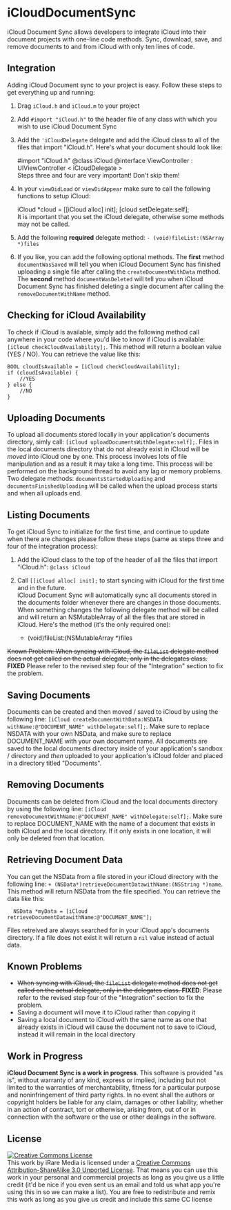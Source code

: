 iCloudDocumentSync
==================

iCloud Document Sync allows developers to integrate iCloud into their document projects with one-line code methods. Sync, download, save, and remove documents to and from iCloud with only ten lines of code.

## Integration
Adding iCloud Document sync to your project is easy. Follow these steps to get everything up and running:  
1. Drag `iCloud.h` and `iCloud.m` to your project  
2. Add `#import "iCloud.h"` to the header file of any class with which you wish to use iCloud Document Sync  
3. Add the `'iCloudDelegate` delegate and add the iCloud class to all of the files that import "iCloud.h". Here's what your document should look like:

    #import "iCloud.h"
    @class iCloud
    @interface ViewController : UIViewController < iCloudDelegate >  
Steps three and four are very important! Don't skip them!  
4. In your `viewDidLoad` or `viewDidAppear` make sure to call the following functions to setup iCloud:  

    iCloud *cloud = [[iCloud alloc] init];
    [cloud setDelegate:self];  
It is important that you set the iCloud delegate, otherwise some methods may not be called.  
5. Add the following **required** delegate method: `- (void)fileList:(NSArray *)files`  
6. If you like, you can add the following optional methods. The **first** method `documentWasSaved` will tell you when iCloud Document Sync has finished uploading a single file after calling the `createDocumentWithData` method. The **second** method `documentWasDeleted` will tell you when iCloud Document Sync has finished deleting a single document after calling the `removeDocumentWithName` method.

## Checking for iCloud Availability
To check if iCloud is available, simply add the following method call anywhere in your code where you'd like to know if iCloud is available: `[iCloud checkCloudAvailability];`. This method will return a boolean value (YES / NO). You can retrieve the value like this:

    BOOL cloudIsAvailable = [iCloud checkCloudAvailability];
    if (cloudIsAvailable) {
        //YES
    } else {
        //NO
    }

## Uploading Documents
To upload all documents stored locally in your application's documents directory, simly call: `[iCloud uploadDocumentsWithDelegate:self];`. Files in the local documents directory that do not already exist in iCloud will be *moved* into iCloud one by one. This process involves lots of file manipulation and as a result it may take a long time. This process will be performed on the background thread to avoid any lag or memory problems. Two delegate methods: `documentsStartedUploading` and `documentsFinishedUploading` will be called when the upload process starts and when all uploads end.

## Listing Documents
To get iCloud Sync to initialize for the first time, and continue to update when there are changes please follow these steps (same as steps three and four of the integration process):  
1. Add the iCloud class to the top of the header of all the files that import "iCloud.h": `@class iCloud`  
2. Call `[[iCloud alloc] init];` to start syncing with iCloud for the first time and in the future.    
 iCloud Document Sync will automatically sync all documents stored in the documents folder whenever there are changes in those documents. When something changes the following delegate method will be called and will return an NSMutableArray of all the files that are stored in iCloud. Here's the method (it's the only required one): 

    - (void)fileList:(NSMutableArray *)files

<del>Known Problem:  When syncing with iCloud, the `fileList` delegate method does not get called on the actual delegate, only in the delegates class. </del>  **FIXED** Please refer to the revised step four of the "Integration" section to fix the problem.

## Saving Documents
Documents can be created and then moved / saved to iCloud by using the following line: `[iCloud createDocumentWithData:NSDATA withName:@"DOCUMENT_NAME" withDelegate:self];`.  Make sure to replace NSDATA with your own NSData, and make sure to replace DOCUMENT_NAME with your own document name. All documents are saved to the local documents directory inside of your application's sandbox / directory and *then* uploaded to your application's iCloud folder and placed in a directory titled "Documents".

## Removing Documents
Documents can be deleted from iCloud and the local documents directory by using the following line: `[iCloud removeDocumentWithName:@"DOCUMENT_NAME" withDelegate:self];`.  Make sure to replace DOCUMENT_NAME with the name of a document that exists in both iCloud and the local directory. If it only exists in one location, it will only be deleted from that location.

## Retrieving Document Data
You can get the NSData from a file stored in your iCloud directory with the following line: `+ (NSData*)retrieveDocumentDatawithName:(NSString *)name`. This method will return NSData from the file specified. You can retrieve the data like this:

      NSData *myData = [iCloud retrieveDocumentDatawithName:@"DOCUMENT_NAME"];   
Files retreived are always searched for in your iCloud app's documents directory. If a file does not exist it will return a `nil` value instead of actual data.

## Known Problems
- <del>When syncing with iCloud, the `fileList` delegate method does not get called on the actual delegate, only in the delegates class. </del> **FIXED**: Please refer to the revised step four of the "Integration" section to fix the problem.
- Saving a document will move it to iCloud rather than copying it
- Saving a local document to iCloud with the same name as one that already exists in iCloud will cause the document not to save to iCloud, instead it will remain in the local directory

## Work in Progress
**iCloud Document Sync is a work in progress**. This software is provided "as is", without warranty of any kind, express or implied, including but not limited to the warranties of merchantability, fitness for a particular purpose and noninfringement of third party rights. In no event shall the authors or copyright holders be liable for any claim, damages or other liability, whether in an action of contract, tort or otherwise, arising from, out of or in connection with the software or the use or other dealings in the software.

## License
<a rel="license" href="http://creativecommons.org/licenses/by-sa/3.0/deed.en_US"><img alt="Creative Commons License" style="border-width:0" src="http://i.creativecommons.org/l/by-sa/3.0/88x31.png" /></a><br />This work by iRare Media</a> is licensed under a <a rel="license" href="http://creativecommons.org/licenses/by-sa/3.0/deed.en_US">Creative Commons Attribution-ShareAlike 3.0 Unported License</a>. That means you can use this work in your personal and commercial projects as long as you give us a little credit (it'd be nice if you even sent us an email and told us what app you're using this in so we can make a list). You are free to redistribute and remix this work as long as you give us credit and include this same CC license